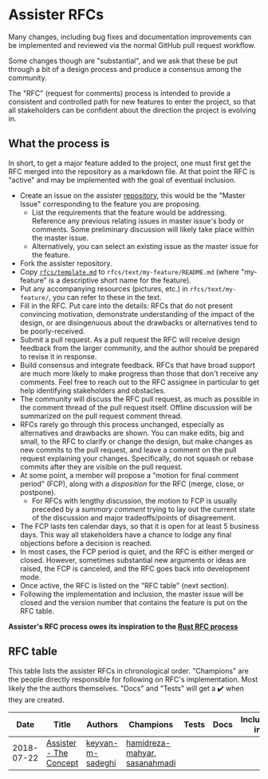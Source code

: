 # Assister RFCs
[Assister RFCs]: #assister-rfcs

Many changes, including bug fixes and documentation improvements can be
implemented and reviewed via the normal GitHub pull request workflow.

Some changes though are "substantial", and we ask that these be put through
a bit of a design process and produce a consensus among the community.

The "RFC" (request for comments) process is intended to provide a consistent
and controlled path for new features to enter the project, so that all
stakeholders can be confident about the direction the project is evolving in.

## What the process is
[What the process is]: #what-the-process-is

In short, to get a major feature added to the project, one must first get the RFC
merged into the repository as a markdown file. At that point the RFC is
"active" and may be implemented with the goal of eventual inclusion.

- Create an issue on the assister
  [repository](https://github.com/assister-ai/assister), this would be
  the "Master Issue" corresponding to the feature you are proposing.
  - List the requirements that the feature would be addressing. Reference any
    previous relating issues in master issue's body or comments. Some
    preliminary discussion will likely take place within the master issue.
  - Alternatively, you can select an existing issue as the master issue for the
    feature.
- Fork the assister repository.
- Copy [`rfcs/template.md`](
  https://github.com/assister-ai/assister/blob/master/rfcs/template.md)
  to `rfcs/text/my-feature/README.md` (where "my-feature" is a descriptive
  short name for the feature).
- Put any accompanying resources (pictures, etc.) in `rfcs/text/my-feature/`,
  you can refer to these in the text.
- Fill in the RFC. Put care into the details: RFCs that do not present
  convincing motivation, demonstrate understanding of the impact of the
  design, or are disingenuous about the drawbacks or alternatives tend to be
  poorly-received.
- Submit a pull request. As a pull request the RFC will receive design
  feedback from the larger community, and the author should be prepared to
  revise it in response.  
- Build consensus and integrate feedback. RFCs that have broad support are
  much more likely to make progress than those that don't receive any
  comments. Feel free to reach out to the RFC assignee in particular to get
  help identifying stakeholders and obstacles.
- The community will discuss the RFC pull request, as much as possible in the
  comment thread of the pull request itself. Offline discussion will be
  summarized on the pull request comment thread.
- RFCs rarely go through this process unchanged, especially as alternatives
  and drawbacks are shown. You can make edits, big and small, to the RFC to
  clarify or change the design, but make changes as new commits to the pull
  request, and leave a comment on the pull request explaining your changes.
  Specifically, do not squash or rebase commits after they are visible on the
  pull request.
- At some point, a member will propose a "motion for final comment period"
  (FCP), along with a *disposition* for the RFC (merge, close, or postpone).
  - For RFCs with lengthy discussion, the motion to FCP is usually preceded by
    a *summary comment* trying to lay out the current state of the discussion
    and major tradeoffs/points of disagreement.
- The FCP lasts ten calendar days, so that it is open for at least 5 business
  days. This way all
  stakeholders have a chance to lodge any final objections before a decision
  is reached.
- In most cases, the FCP period is quiet, and the RFC is either merged or
  closed. However, sometimes substantial new arguments or ideas are raised,
  the FCP is canceled, and the RFC goes back into development mode.
- Once active, the RFC is listed on the "RFC table" (next section).
- Following the implementation and inclusion, the master issue will be closed
  and the version number that contains the feature is put on the RFC table.

**Assister's RFC process owes its inspiration to the [Rust RFC process](https://github.com/rust-lang/rfcs)**

## RFC table
[RFC table]: #rfc-table

This table lists the assister RFCs in chronological order. "Champions" are
the people directly responsible for following on RFC's implementation. Most
likely the the authors themselves. "Docs" and "Tests" will get a
:heavy_check_mark: when they are created.

[keyvan-m-sadeghi]: https://github.com/keyvan-m-sadeghi
[hamidreza-mahyar]: https://github.com/hamidreza-mahyar
[sasanahmadi]: https://github.com/sasanahmadi

| Date       | Title       | Authors | Champions | Tests | Docs | Included in |
| ---------- | ----------- | ------- | --------- | ----- | ---- | ----------- |
| 2018-07-22 | [Assister - The Concept](https://github.com/assister-ai/assister/blob/master/rfcs/text/assister-conception) | [keyvan-m-sadeghi] | [hamidreza-mahyar], [sasanahmadi] | | | |
